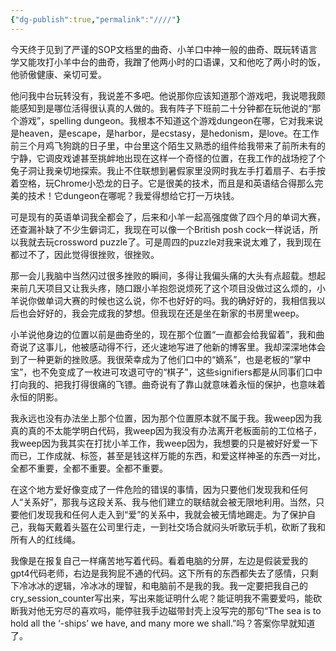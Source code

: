 ```yaml
---
{"dg-publish":true,"permalink":"////"}
---
```



今天终于见到了严谨的SOP文档里的曲奇、小羊口中神一般的曲奇、既玩转语言学又能攻打小羊中台的曲奇，我蹭了他两小时的口语课，又和他吃了两小时的饭，他骄傲健康、亲切可爱。

他问我中台玩转没有，我说差不多吧。他说那你应该知道那个游戏吧，我说嗯我颇能感知到是哪位活得很认真的人做的。我有阵子下班前二十分钟都在玩他说的“那个游戏”，spelling dungeon。我根本不知道这个游戏dungeon在哪，它对我来说是heaven，是escape，是harbor，是ecstasy，是hedonism，是love。在工作前三个月鸡飞狗跳的日子里，中台里这个陌生又熟悉的组件给我带来了前所未有的宁静，它调皮戏谑甚至挑衅地出现在这样一个奇怪的位置，在我工作的战场挖了个兔子洞让我亲切地探索。我止不住联想到暑假家里没网时我左手打着扇子、右手按着空格，玩Chrome小恐龙的日子。它是很美的技术，而且是和英语结合得那么完美的技术！它dungeon在哪呢？我爱得想给它打一万块钱。

可是现有的英语单词我全都会了，后来和小羊一起高强度做了四个月的单词大赛，还查漏补缺了不少生僻词汇，我现在可以像一个British posh cock一样说话，所以我就去玩crossword puzzle了。可是周四的puzzle对我来说太难了，我到现在都过不了，因此觉得很挫败，很挫败。

那一会儿我脑中当然闪过很多挫败的瞬间，多得让我偏头痛的大头有点超载。想起来前几天项目又让我头疼，随口跟小羊抱怨说烦死了这个项目没做过这么烦的，小羊说你做单词大赛的时候也这么说，你不也好好的吗。我的确好好的，我相信我以后也会好好的，我会完成我的梦想。但我现在还是坐在新家的书房里weep。

小羊说他身边的位置以前是曲奇坐的，现在那个位置“一直都会给我留着”，我和曲奇说了这事儿，他被感动得不行，还火速地写进了他新的博客里。我却深深地体会到了一种更新的挫败感。我很荣幸成为了他们口中的“嫡系”，也是老板的“掌中宝”，也不免变成了一枚进可攻退可守的“棋子”，这些signifiers都是从同事们口中打向我的、把我打得很痛的飞镖。曲奇说有了靠山就意味着永恒的保护，也意味着永恒的阴影。

我永远也没有办法坐上那个位置，因为那个位置原本就不属于我。我weep因为我真的真的不太能学明白代码，我weep因为我没有办法离开老板面前的工位格子，我weep因为我其实在打扰小羊工作，我weep因为，我想要的只是被好好爱一下而已，工作成就、标签，甚至是钱这样万能的东西，和爱这样神圣的东西一对比，全都不重要，全都不重要。全都不重要。

在这个地方爱好像变成了一件危险的错误的事情，因为只要他们发现我和任何人“关系好”，那我与这段关系、我与他们建立的联结就会被无限地利用。当然，只要他们发现我和任何人走入到“爱”的关系中，我就会被无情地踢走。为了保护自己，我每天戴着头盔在公司里行走，一到社交场合就闷头听歌玩手机，砍断了我和所有人的红线绳。

我像是在报复自己一样痛苦地写着代码。看着电脑的分屏，左边是假装爱我的gpt4代码老师，右边是我狗屁不通的代码。这下所有的东西都失去了感情，只剩下冷冰冰的逻辑，冷冰冰的理智，和电脑前不是我的我。我一定要把我自己的cry_session_counter写出来，写出来能证明什么呢？能证明我不需要爱吗，能砍断我对他无穷尽的喜欢吗，能停驻我手边磁带封壳上没写完的那句“The sea is to hold all the ‘-ships’ we have, and many more we shall.”吗？答案你早就知道了。